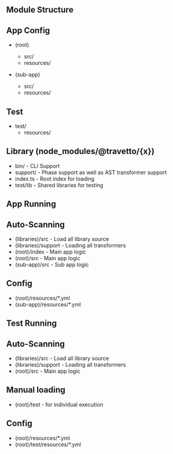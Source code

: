 Module Structure
-----------------
## App Config
* (root)
  * src/
  * resources/

* (sub-app)
  * src/  
  * resources/
  
## Test
* test/
  * resources/

## Library (node_modules/@travetto/{x})
* bin/  - CLI Support
* support/ - Phase support as well as AST transformer support
* index.ts - Root index for loading
* test/lib - Shared libraries for testing

App Running
-----------------------------
## Auto-Scanning
* (libraries)/src - Load all library source
* (libraries)/support - Loading all transformers
* (root)/index - Main app logic
* (root)/src - Main app logic
* (sub-app)/src - Sub app logic

## Config
* (root)/resources/*.yml
* (sub-app)/resources/*.yml

Test Running
-----------------------------
## Auto-Scanning
* (libraries)/src - Load all library source
* (libraries)/support - Loading all transformers
* (root)/src - Main app logic

## Manual loading
* (root)/test - for individual execution

## Config
* (root)/resources/*.yml
* (root)/test/resources/*.yml
